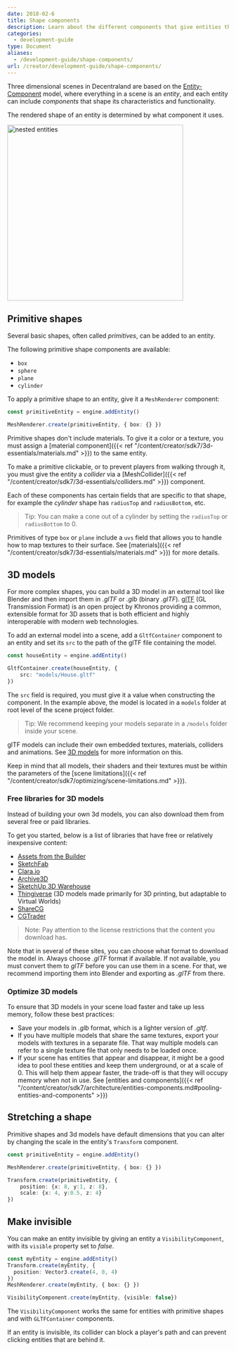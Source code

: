 ```yaml
---
date: 2018-02-6
title: Shape components
description: Learn about the different components that give entities their 3D shape and collision.
categories:
  - development-guide
type: Document
aliases:
  - /development-guide/shape-components/
url: /creator/development-guide/shape-components/
---
```


Three dimensional scenes in Decentraland are based on the [Entity-Component](https://en.wikipedia.org/wiki/Entity%E2%80%93component%E2%80%93system) model, where everything in a scene is an _entity_, and each entity can include _components_ that shape its characteristics and functionality.

The rendered shape of an entity is determined by what component it uses.

<img src="/images/media/ecs-simple-components.png" alt="nested entities" width="400"/>

## Primitive shapes

Several basic shapes, often called _primitives_, can be added to an entity.

The following primitive shape components are available:

- `box`
- `sphere`
- `plane`
- `cylinder`

To apply a primitive shape to an entity, give it a `MeshRenderer` component:

```ts
const primitiveEntity = engine.addEntity()

MeshRenderer.create(primitiveEntity, { box: {} })
```


Primitive shapes don't include materials. To give it a color or a texture, you must assign a [material component]({{< ref "/content/creator/sdk7/3d-essentials/materials.md" >}}) to the same entity.

To make a primitive clickable, or to prevent players from walking through it, you must give the entity a _collider_ via a [MeshCollider]({{< ref "/content/creator/sdk7/3d-essentials/colliders.md" >}}) component.


Each of these components has certain fields that are specific to that shape, for example the _cylinder_ shape has `radiusTop` and `radiusBottom`, etc.

> Tip: You can make a cone out of a cylinder by setting the `radiusTop` or `radiusBottom` to 0.

Primitives of type `box` or `plane` include a `uvs` field that allows you to handle how to map textures to their surface. See [materials]({{< ref "/content/creator/sdk7/3d-essentials/materials.md" >}}) for more details. 


## 3D models

For more complex shapes, you can build a 3D model in an external tool like Blender and then import them in _.glTF_ or _.glb_ (binary _.glTF_). [glTF](https://www.khronos.org/gltf) (GL Transmission Format) is an open project by Khronos providing a common, extensible format for 3D assets that is both efficient and highly interoperable with modern web technologies.

To add an external model into a scene, add a `GltfContainer` component to an entity and set its `src` to the path of the glTF file containing the model.

```ts
const houseEntity = engine.addEntity()

GltfContainer.create(houseEntity, { 
	src: "models/House.gltf" 
})
```

The `src` field is required, you must give it a value when constructing the component. In the example above, the model is located in a `models` folder at root level of the scene project folder.

> Tip: We recommend keeping your models separate in a `/models` folder inside your scene.

glTF models can include their own embedded textures, materials, colliders and animations. See [3D models](/creator/3d-modeling/3d-models) for more information on this.

Keep in mind that all models, their shaders and their textures must be within the parameters of the [scene limitations]({{< ref "/content/creator/sdk7/optimizing/scene-limitations.md" >}}).

### Free libraries for 3D models

Instead of building your own 3d models, you can also download them from several free or paid libraries.

To get you started, below is a list of libraries that have free or relatively inexpensive content:

- [Assets from the Builder](https://github.com/decentraland/builder-assets/tree/master/assets)
- [SketchFab](https://sketchfab.com/)
- [Clara.io](https://clara.io/)
- [Archive3D](https://archive3d.net/)
- [SketchUp 3D Warehouse](https://3dwarehouse.sketchup.com/)
- [Thingiverse](https://www.thingiverse.com/) (3D models made primarily for 3D printing, but adaptable to Virtual Worlds)
- [ShareCG](https://www.sharecg.com/)
- [CGTrader](https://www.cgtrader.com/)

> Note: Pay attention to the license restrictions that the content you download has.

Note that in several of these sites, you can choose what format to download the model in. Always choose _.glTF_ format if available. If not available, you must convert them to _glTF_ before you can use them in a scene. For that, we recommend importing them into Blender and exporting as _.glTF_ from there.


### Optimize 3D models

To ensure that 3D models in your scene load faster and take up less memory, follow these best practices:

- Save your models in _.glb_ format, which is a lighter version of _.gltf_.
- If you have multiple models that share the same textures, export your models with textures in a separate file. That way multiple models can refer to a single texture file that only needs to be loaded once.
- If your scene has entities that appear and disappear, it might be a good idea to pool these entities and keep them underground, or at a scale of 0. This will help them appear faster, the trade-off is that they will occupy memory when not in use. See [entities and components]({{< ref "/content/creator/sdk7/architecture/entities-components.md#pooling-entities-and-components" >}})


## Stretching a shape

Primitive shapes and 3d models have default dimensions that you can alter by changing the scale in the entity's `Transform` component.

```ts
const primitiveEntity = engine.addEntity()

MeshRenderer.create(primitiveEntity, { box: {} })

Transform.create(primitiveEntity, {
	position: {x: 8, y:1, z: 8},
	scale: {x: 4, y:0.5, z: 4}
})
```

## Make invisible


You can make an entity invisible by giving an entity a `VisibilityComponent`, with its `visible` property set to _false_.


```ts
const myEntity = engine.addEntity()
Transform.create(myEntity, { 
  position: Vector3.create(4, 0, 4)
})
MeshRenderer.create(myEntity, { box: {} })

VisibilityComponent.create(myEntity, {visible: false})
```

The `VisibilityComponent` works the same for entities with primitive shapes and with `GLTFContainer` components.

If an entity is invisible, its collider can block a player's path and can prevent clicking entities that are behind it.
